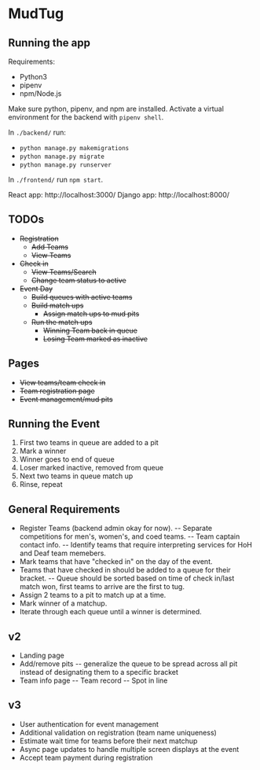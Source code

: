 # MudTug
## Running the app
Requirements:
- Python3
- pipenv
- npm/Node.js

Make sure python, pipenv, and npm are installed. Activate a virtual environment for the backend with `pipenv shell`. 

In `./backend/` run:
- `python manage.py makemigrations`
- `python manage.py migrate`
- `python manage.py runserver`

In `./frontend/` run `npm start`.

React app: http://localhost:3000/
Django app: http://localhost:8000/

## TODOs
 - ~~Registration~~
    - ~~Add Teams~~
    - ~~View Teams~~
 - ~~Check in~~
    - ~~View Teams/Search~~
    - ~~Change team status to active~~
 - ~~Event Day~~
    - ~~Build queues with active teams~~
    - ~~Build match ups~~
        - ~~Assign match ups to mud pits~~
    - ~~Run the match ups~~
        - ~~Winning Team back in queue~~
        - ~~Losing Team marked as inactive~~
        
## Pages
- ~~View teams/team check in~~
- ~~Team registration page~~
- ~~Event management/mud pits~~

## Running the Event
1. First two teams in queue are added to a pit
2. Mark a winner
3. Winner goes to end of queue
4. Loser marked inactive, removed from queue
5. Next two teams in queue match up
6. Rinse, repeat

## General Requirements
 - Register Teams (backend admin okay for now).
 -- Separate competitions for men's, women's, and coed teams.
 -- Team captain contact info.
 -- Identify teams that require interpreting services for HoH and Deaf team memebers.
 - Mark teams that have "checked in" on the day of the event.
 - Teams that have checked in should be added to a queue for their bracket. 
 -- Queue should be sorted based on time of check in/last match won, first teams to arrive are the first to tug.
 - Assign 2 teams to a pit to match up at a time.
 - Mark winner of a matchup.
 - Iterate through each queue until a winner is determined.
 
## v2
 - Landing page
 - Add/remove pits
 -- generalize the queue to be spread across all pit instead of designating them to a specific bracket
 - Team info page
 -- Team record
 -- Spot in line
 
 ## v3
 - User authentication for event management
 - Additional validation on registration (team name uniqueness)
 - Estimate wait time for teams before their next matchup
 - Async page updates to handle multiple screen displays at the event
 - Accept team payment during registration
 
 